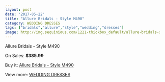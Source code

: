 ```yaml
---
layout: post
date: '2017-05-22'
title: "Allure Bridals - Style M490"
category: WEDDING DRESSES
tags: ["bridals","allure","style","wedding","dresses"]
image: http://img.sequinious.com/1221-thickbox_default/allure-bridals-style-m490.jpg
---
```

Allure Bridals - Style M490

On Sales: **$385.99**
<a href="https://www.sequinious.com/wedding-dresses/473-allure-bridals-style-m490.html"><amp-img layout="responsive" width="600" height="600" src="//img.sequinious.com/1221-thickbox_default/allure-bridals-style-m490.jpg" alt="Allure Bridals - Style M490 0" /></a>
<a href="https://www.sequinious.com/wedding-dresses/473-allure-bridals-style-m490.html"><amp-img layout="responsive" width="600" height="600" src="//img.sequinious.com/1222-thickbox_default/allure-bridals-style-m490.jpg" alt="Allure Bridals - Style M490 1" /></a>

Buy it: [Allure Bridals - Style M490](https://www.sequinious.com/wedding-dresses/473-allure-bridals-style-m490.html "Allure Bridals - Style M490")

View more: [WEDDING DRESSES](https://www.sequinious.com/2-wedding-dresses "WEDDING DRESSES")